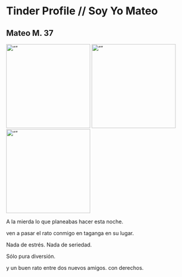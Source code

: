 # Tinder Profile // Soy Yo Mateo

## Mateo M. 37

<img src="../markdown-content/profile-imagery/mateo-on-the-balcony-at-the-embassy.jpg" alt= “” width="225" height="225">

<img src="../markdown-content/profile-imagery/mateo-taganga-playa-blanca.jpg" alt= “” width="225" height="225">

<img src="../markdown-content/profile-imagery/mateo-taganga-hammock-life.jpg" alt= “” width="225" height="225">

A la mierda lo que planeabas hacer esta noche.

ven a pasar el rato conmigo en taganga en su lugar.

Nada de estrés. Nada de seriedad.

Sólo pura diversión.

y un buen rato entre dos nuevos amigos. con derechos.
